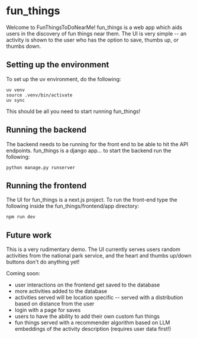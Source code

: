 # fun_things

Welcome to FunThingsToDoNearMe! fun_things is a web app which aids users in the discovery of fun things near them. The UI is very simple -- an activity is shown to the user who has the option to save, thumbs up, or thumbs down. 

## Setting up the environment

To set up the uv environment, do the following:
```
uv venv
source .venv/bin/activate
uv sync
```

This should be all you need to start running fun_things!

## Running the backend

The backend needs to be running for the front end to be able to hit the API endpoints. fun_things is a django app... to start the backend run the following:
```
python manage.py runserver
```

## Running the frontend

The UI for fun_things is a next.js project. To run the front-end type the following inside the fun_things/frontend/app directory:
```
npm run dev
```

## Future work

This is a very rudimentary demo. The UI currently serves users random activities from the national park service, and the heart and thumbs up/down buttons don't do anything yet!

Coming soon:
- user interactions on the frontend get saved to the database
- more activities added to the database
- activities served will be location specific -- served with a distribution based on distance from the user
- login with a page for saves 
- users to have the ability to add their own custom fun things
- fun things served with a recommender algorithm based on LLM embeddings of the activity description (requires user data first!)

